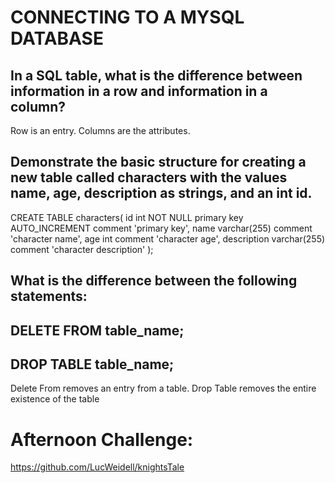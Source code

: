# CONNECTING TO A MYSQL DATABASE


## In a SQL table, what is the difference between information in a row and information in a column?
Row is an entry.
Columns are the attributes.

## Demonstrate the basic structure for creating a new table called characters with the values name, age, description as strings, and an int id.
CREATE TABLE characters(
    id int NOT NULL primary key AUTO_INCREMENT comment 'primary key',
    name varchar(255) comment 'character name',
    age int comment 'character age',
    description varchar(255) comment 'character description'
);

## What is the difference between the following statements:
## DELETE FROM table_name;
## DROP TABLE table_name;
Delete From removes an entry from a table.
Drop Table removes the entire existence of the table

# Afternoon Challenge:
https://github.com/LucWeidell/knightsTale